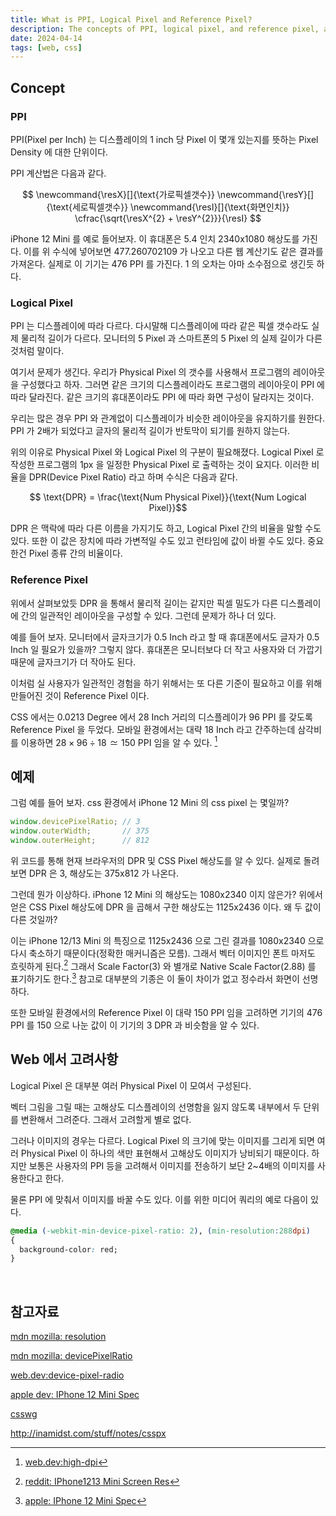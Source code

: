 ```yaml
---
title: What is PPI, Logical Pixel and Reference Pixel?
description: The concepts of PPI, logical pixel, and reference pixel, and how they are related, with an example of the iPhone 12 Mini.
date: 2024-04-14
tags: [web, css]
---
```


## Concept

### PPI

PPI(Pixel per Inch) 는 디스플레이의 1 inch 당 Pixel 이 몇개 있는지를 뜻하는 Pixel Density 에 대한 단위이다.

PPI 계산법은 다음과 같다.

$$
\newcommand{\resX}[]{\text{가로픽셀갯수}}
\newcommand{\resY}[]{\text{세로픽셀갯수}}
\newcommand{\resI}[]{\text{화면인치}}
\cfrac{\sqrt{\resX^{2} + \resY^{2}}}{\resI}
$$

iPhone 12 Mini 를 예로 들어보자. 이 휴대폰은 5.4 인치 2340x1080 해상도를 가진다. 이를 위 수식에 넣어보면 477.260702109 가 나오고 다른 웹 계산기도 같은 결과를 가져온다. 실제로 이 기기는 476 PPI 를 가진다. 1 의 오차는 아마 소수점으로 생긴듯 하다.


### Logical Pixel

PPI 는 디스플레이에 따라 다르다. 다시말해 디스플레이에 따라 같은 픽셀 갯수라도 실제 물리적 길이가 다르다. 모니터의 5 Pixel 과 스마트폰의 5 Pixel 의 실제 길이가 다른 것처럼 말이다. 

여기서 문제가 생긴다. 우리가 Physical Pixel 의 갯수를 사용해서 프로그램의 레이아웃을 구성했다고 하자. 그러면 같은 크기의 디스플레이라도 프로그램의 레이아웃이 PPI 에 따라 달라진다. 같은 크기의 휴대폰이라도 PPI 에 따라 화면 구성이 달라지는 것이다.

우리는 많은 경우 PPI 와 관계없이 디스플레이가 비슷한 레이아웃을 유지하기를 원한다. PPI 가 2배가 되었다고 글자의 물리적 길이가 반토막이 되기를 원하지 않는다. 

위의 이유로 Physical Pixel 와 Logical Pixel 의 구분이 필요해졌다. Logical Pixel 로 작성한 프로그램의 1px 을 일정한 Physical Pixel 로 출력하는 것이 요지다. 이러한 비율을 DPR(Device Pixel Ratio) 라고 하며 수식은 다음과 같다. 

$$ \text{DPR} = \frac{\text{Num Physical Pixel}}{\text{Num Logical Pixel}}$$

DPR 은 맥락에 따라 다른 이름을 가지기도 하고, Logical Pixel 간의 비율을 말할 수도 있다. 또한 이 값은 장치에 따라 가변적일 수도 있고 런타임에 값이 바뀔 수도 있다. 중요한건 Pixel 종류 간의 비율이다.


### Reference Pixel

위에서 살펴보았듯 DPR 을 통해서 물리적 길이는 같지만 픽셀 밀도가 다른 디스플레이에 간의 일관적인 레이아웃을 구성할 수 있다. 그런데 문제가 하나 더 있다. 

예를 들어 보자. 모니터에서 글자크기가 0.5 Inch 라고 할 때 휴대폰에서도 글자가 0.5 Inch 일 필요가 있을까? 그렇지 않다. 휴대폰은 모니터보다 더 작고 사용자와 더 가깝기 때문에 글자크기가 더 작아도 된다.

이처럼 실 사용자가 일관적인 경험을 하기 위해서는 또 다른 기준이 필요하고 이를 위해 만들어진 것이 Reference Pixel 이다.

CSS 에서는 0.0213 Degree 에서 28 Inch 거리의 디스플레이가 96 PPI 를 갖도록 Reference Pixel 을 두었다. 모바일 환경에서는 대략 18 Inch 라고 간주하는데 삼각비를 이용하면 $28\times96 \div 18 \simeq 150$ PPI 임을 알 수 있다. [^refpix]



## 예제

그럼 예를 들어 보자. css 환경에서 iPhone 12 Mini 의 css pixel 는 몇일까?

```js
window.devicePixelRatio; // 3
window.outerWidth;       // 375
window.outerHeight;      // 812
```

위 코드를 통해 현재 브라우저의 DPR 및 CSS Pixel 해상도를 알 수 있다. 실제로 돌려보면 DPR 은 3, 해상도는 375x812 가 나온다.

그런데 뭔가 이상하다. iPhone 12 Mini 의 해상도는 1080x2340 이지 않은가? 위에서 얻은 CSS Pixel 해상도에 DPR 을 곱해서 구한 해상도는 1125x2436 이다. 왜 두 값이 다른 것일까? 

이는 iPhone 12/13 Mini 의 특징으로 1125x2436 으로 그린 결과를 1080x2340 으로 다시 축소하기 때문이다(정확한 매커니즘은 모름). 그래서 벡터 이미지인 폰트 마저도 흐릿하게 된다.[^reddit] 그래서 Scale Factor(3) 와 별개로 Native Scale Factor(2.88) 를 표기하기도 한다.[^iphone] 참고로 대부분의 기종은 이 둘이 차이가 없고 정수라서 화면이 선명하다.

또한 모바일 환경에서의 Reference Pixel 이 대략 150 PPI 임을 고려하면 기기의 476 PPI 를 150 으로 나눈 값이 이 기기의 3 DPR 과 비슷함을 알 수 있다.




## Web 에서 고려사항

Logical Pixel 은 대부분 여러 Physical Pixel 이 모여서 구성된다.

벡터 그림을 그릴 때는 고해상도 디스플레이의 선명함을 잃지 않도록 내부에서 두 단위를 변환해서 그려준다. 그래서 고려할게 별로 없다.

그러나 이미지의 경우는 다르다. Logical Pixel 의 크기에 맞는 이미지를 그리게 되면 여러 Physical Pixel 이 하나의 색만 표현해서 고해상도 이미지가 낭비되기 때문이다. 하지만 보통은 사용자의 PPI 등을 고려해서 이미지를 전송하기 보단 2~4배의 이미지를 사용한다고 한다.

물론 PPI 에 맞춰서 이미지를 바꿀 수도 있다. 이를 위한 미디어 쿼리의 예로 다음이 있다.

```css
@media (-webkit-min-device-pixel-ratio: 2), (min-resolution:288dpi)
{
  background-color: red;
}
```




  

&nbsp;

## 참고자료 

[mdn mozilla: resolution](https://developer.mozilla.org/en-US/docs/Web/CSS/resolution)

[mdn mozilla: devicePixelRatio](https://developer.mozilla.org/en-US/docs/Web/API/Window/devicePixelRatio)


[web.dev:device-pixel-radio](https://developer.mozilla.org/en-US/docs/Web/CSS/@media/-webkit-device-pixel-ratio)

[apple dev: IPhone 12 Mini Spec](https://developer.apple.com/design/human-interface-guidelines/layout)

[csswg](https://drafts.csswg.org/css-values/#absolute-lengths)

http://inamidst.com/stuff/notes/csspx


[^iphone]:[apple: IPhone 12 Mini Spec](https://www.ios-resolution.com/iphone-12-mini/)

[^reddit]:[reddit: IPhone1213 Mini Screen Res](https://www.reddit.com/r/iPhone12Mini/comments/rktxed/the_iphone_1213_minis_screen_resolution_is/)

[^refpix]:[web.dev:high-dpi](https://web.dev/articles/high-dpi?hl=ko)


